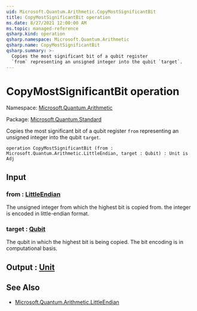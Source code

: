 ```yaml
---
uid: Microsoft.Quantum.Arithmetic.CopyMostSignificantBit
title: CopyMostSignificantBit operation
ms.date: 8/27/2021 12:00:00 AM
ms.topic: managed-reference
qsharp.kind: operation
qsharp.namespace: Microsoft.Quantum.Arithmetic
qsharp.name: CopyMostSignificantBit
qsharp.summary: >-
  Copies the most significant bit of a qubit register
  `from` representing an unsigned integer into the qubit `target`.
---
```


# CopyMostSignificantBit operation

Namespace: [Microsoft.Quantum.Arithmetic](xref:Microsoft.Quantum.Arithmetic)

Package: [Microsoft.Quantum.Standard](https://nuget.org/packages/Microsoft.Quantum.Standard)


Copies the most significant bit of a qubit register`from` representing an unsigned integer into the qubit `target`.

```qsharp
operation CopyMostSignificantBit (from : Microsoft.Quantum.Arithmetic.LittleEndian, target : Qubit) : Unit is Adj
```


## Input

### from : [LittleEndian](xref:Microsoft.Quantum.Arithmetic.LittleEndian)

The unsigned integer from which the highest bit is copied from.the integer is encoded in little-endian format.


### target : [Qubit](xref:microsoft.quantum.qsharp.valueliterals#qubit-literals)

The qubit in which the highest bit is being copied. The bit encoding isin computational basis.



## Output : [Unit](xref:microsoft.quantum.qsharp.valueliterals#unit-literal)



## See Also

- [Microsoft.Quantum.Arithmetic.LittleEndian](xref:Microsoft.Quantum.Arithmetic.LittleEndian)